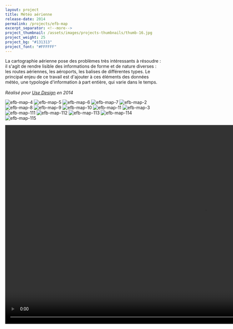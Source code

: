 ```yaml
---
layout: project
title: Météo aérienne
release-date: 2014
permalink: /projects/efb-map
excerpt_separator: <!--more-->
project_thumbnail: /assets/images/projects-thumbnails/thumb-16.jpg
project_weight: 25
project_bg: "#131313"
project_font: "#FFFFFF"
---
```


La cartographie aérienne pose des problèmes très intéressants à résoudre : il s'agit de rendre lisible des informations de forme et de nature diverses : les routes aériennes, les aéroports, les balises de différentes types. Le principal enjeu de ce travail est d'ajouter à ces éléments des données météo, une typologie d'information à part entière, qui varie dans le temps. 
<br/><br/>
*Réalisé pour [Use Design](http://www.use-design.com) en 2014*

![efb-map-4](/assets/images/projects/efb-map/efb-map-4.jpg)
![efb-map-5](/assets/images/projects/efb-map/efb-map-5.jpg)
![efb-map-6](/assets/images/projects/efb-map/efb-map-6.jpg)
![efb-map-7](/assets/images/projects/efb-map/efb-map-7.jpg)
![efb-map-2](/assets/images/projects/efb-map/efb-map-2.jpg)
![efb-map-8](/assets/images/projects/efb-map/efb-map-8.jpg)
![efb-map-9](/assets/images/projects/efb-map/efb-map-9.jpg)
![efb-map-10](/assets/images/projects/efb-map/efb-map-10.jpg)
![efb-map-11](/assets/images/projects/efb-map/efb-map-11.jpg)
![efb-map-3](/assets/images/projects/efb-map/efb-map-3.jpg)
![efb-map-111](/assets/images/projects/efb-map/efb-map-111.jpg)
![efb-map-112](/assets/images/projects/efb-map/efb-map-112.jpg)
![efb-map-113](/assets/images/projects/efb-map/efb-map-113.jpg)
![efb-map-114](/assets/images/projects/efb-map/efb-map-114.jpg)
![efb-map-115](/assets/images/projects/efb-map/efb-map-115.jpg)

<video src="/assets/images/projects/efb-map/efb-map-radar.m4v" autoplay loop width="1280"></video>




